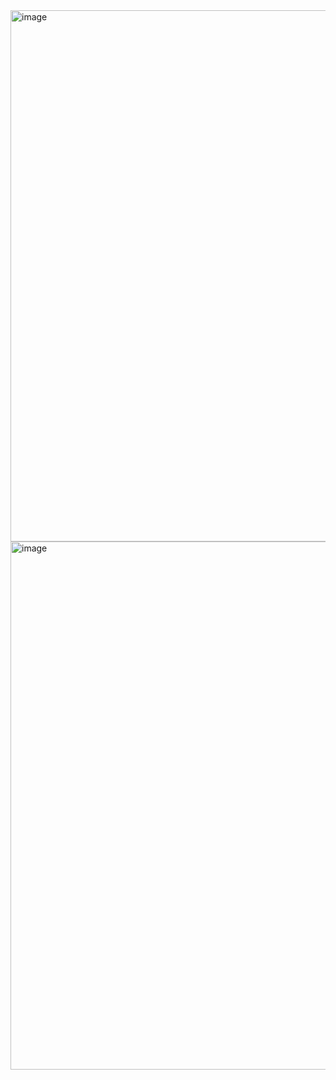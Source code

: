 <img width="850" alt="image" src="https://user-images.githubusercontent.com/110990218/234649683-d24ed9c7-6e9f-4dcf-b2c0-f28f9c50047c.png">
<img width="845" alt="image" src="https://user-images.githubusercontent.com/110990218/234649776-995813c8-2115-4606-a9aa-ea1edb934627.png">
